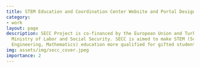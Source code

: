 ```yaml
---
title: STEM Education and Coordination Center Website and Portal Design
category:
- work
layout: page
description: SECC Project is co-financed by the European Union and Turkish Republic
  Ministry of Labor and Social Security. SECC is aimed to make STEM (Science, Technology,
  Engineering, Mathematics) education more qualified for gifted students.
img: assets/img/secc_cover.jpeg
importance: 2
---
```

